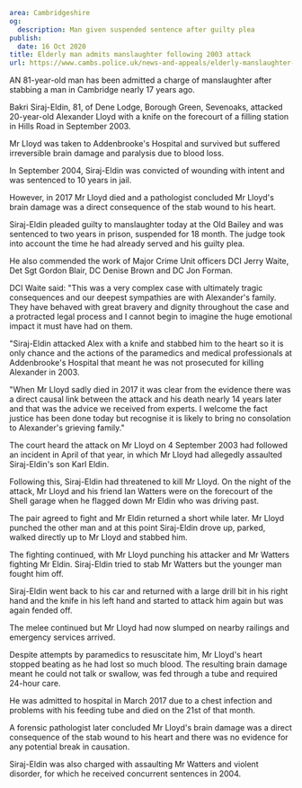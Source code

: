 ```yaml
area: Cambridgeshire
og:
  description: Man given suspended sentence after guilty plea
publish:
  date: 16 Oct 2020
title: Elderly man admits manslaughter following 2003 attack
url: https://www.cambs.police.uk/news-and-appeals/elderly-manslaughter-guilty-plea-lloyd
```

AN 81-year-old man has been admitted a charge of manslaughter after stabbing a man in Cambridge nearly 17 years ago.

Bakri Siraj-Eldin, 81, of Dene Lodge, Borough Green, Sevenoaks, attacked 20-year-old Alexander Lloyd with a knife on the forecourt of a filling station in Hills Road in September 2003.

Mr Lloyd was taken to Addenbrooke's Hospital and survived but suffered irreversible brain damage and paralysis due to blood loss.

In September 2004, Siraj-Eldin was convicted of wounding with intent and was sentenced to 10 years in jail.

However, in 2017 Mr Lloyd died and a pathologist concluded Mr Lloyd's brain damage was a direct consequence of the stab wound to his heart.

Siraj-Eldin pleaded guilty to manslaughter today at the Old Bailey and was sentenced to two years in prison, suspended for 18 month. The judge took into account the time he had already served and his guilty plea.

He also commended the work of Major Crime Unit officers DCI Jerry Waite, Det Sgt Gordon Blair, DC Denise Brown and DC Jon Forman.

DCI Waite said: "This was a very complex case with ultimately tragic consequences and our deepest sympathies are with Alexander's family. They have behaved with great bravery and dignity throughout the case and a protracted legal process and I cannot begin to imagine the huge emotional impact it must have had on them.

"Siraj-Eldin attacked Alex with a knife and stabbed him to the heart so it is only chance and the actions of the paramedics and medical professionals at Addenbrooke's Hospital that meant he was not prosecuted for killing Alexander in 2003.

"When Mr Lloyd sadly died in 2017 it was clear from the evidence there was a direct causal link between the attack and his death nearly 14 years later and that was the advice we received from experts. I welcome the fact justice has been done today but recognise it is likely to bring no consolation to Alexander's grieving family."

The court heard the attack on Mr Lloyd on 4 September 2003 had followed an incident in April of that year, in which Mr Lloyd had allegedly assaulted Siraj-Eldin's son Karl Eldin.

Following this, Siraj-Eldin had threatened to kill Mr Lloyd.
On the night of the attack, Mr Lloyd and his friend Ian Watters were on the forecourt of the Shell garage when he flagged down Mr Eldin who was driving past.

The pair agreed to fight and Mr Eldin returned a short while later. Mr Lloyd punched the other man and at this point Siraj-Eldin drove up, parked, walked directly up to Mr Lloyd and stabbed him.

The fighting continued, with Mr Lloyd punching his attacker and Mr Watters fighting Mr Eldin. Siraj-Eldin tried to stab Mr Watters but the younger man fought him off.

Siraj-Eldin went back to his car and returned with a large drill bit in his right hand and the knife in his left hand and started to attack him again but was again fended off.

The melee continued but Mr Lloyd had now slumped on nearby railings and emergency services arrived.

Despite attempts by paramedics to resuscitate him, Mr Lloyd's heart stopped beating as he had lost so much blood. The resulting brain damage meant he could not talk or swallow, was fed through a tube and required 24-hour care.

He was admitted to hospital in March 2017 due to a chest infection and problems with his feeding tube and died on the 21st of that month.

A forensic pathologist later concluded Mr Lloyd's brain damage was a direct consequence of the stab wound to his heart and there was no evidence for any potential break in causation.

Siraj-Eldin was also charged with assaulting Mr Watters and violent disorder, for which he received concurrent sentences in 2004.
